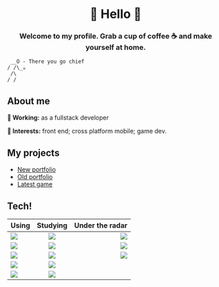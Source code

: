 <h1 align="center">👋 Hello 👋</h1>
<h3 align="center">Welcome to my profile. Grab a cup of coffee ☕ and make yourself at home.</h3>

```
 __O - There you go chief
/ /\_☕
 /\
/ /
```

<h2>About me</h2>

<b>👔 Working:</b> as a fullstack developer

<strong>🧐 Interests:</strong> front end; cross platform mobile; game dev.

<h2>My projects</h2>
<ul>
<li><a href="https://guis.me">New portfolio</a></li>
    <li><a href="https://guilhermehto.dev">Old portfolio</a></li>
    <li><a href="https://guilhermeoliveira.itch.io/cleiton-the-viking">Latest game</a></li>
</ul>

<h2>Tech!</h2>

| Using                                                                                                                        |                                                            Studying                                                            |                                                                                                      Under the radar |
| ---------------------------------------------------------------------------------------------------------------------------- | :----------------------------------------------------------------------------------------------------------------------------: | -------------------------------------------------------------------------------------------------------------------: |
| <img src="https://img.shields.io/badge/-react-08f7fe?style=flat-square&logo=react&logoColor=ffffff&color=f148fb"/>           |     <img src="https://img.shields.io/badge/-flutter-08f7fe?style=flat-square&logo=flutter&logoColor=ffffff&color=7122fa"/>     | <img src="https://img.shields.io/badge/-svelte-08f7fe?style=flat-square&logo=svelte&logoColor=ffffff&color=560a86"/> |
| <img src="https://img.shields.io/badge/-typescript-08f7fe?style=flat-square&logo=typescript&logoColor=ffffff&color=f148fb"/> |        <img src="https://img.shields.io/badge/-dart-08f7fe?style=flat-square&logo=dart&logoColor=ffffff&color=7122fa"/>        | <img src="https://img.shields.io/badge/-prisma-08f7fe?style=flat-square&logo=prisma&logoColor=ffffff&color=560a86"/> |
| <img src="https://img.shields.io/badge/-node.js-08f7fe?style=flat-square&logo=node.js&logoColor=ffffff&color=f148fb"/>       |      <img src="https://img.shields.io/badge/-design-08f7fe?style=flat-square&logo=figma&logoColor=ffffff&color=7122fa"/>       |     <img src="https://img.shields.io/badge/-deno-08f7fe?style=flat-square&logo=deno&logoColor=ffffff&color=560a86"/> |
| <img src="https://img.shields.io/badge/-dotnet-08f7fe?style=flat-square&logo=dotnet&logoColor=ffffff&color=f148fb"/>         | <img src="https://img.shields.io/badge/-tailwindcss-08f7fe?style=flat-square&logo=tailwindcss&logoColor=ffffff&color=7122fa"/> |                                                                                                                      |
| <img src="https://img.shields.io/badge/-graphql-08f7fe?style=flat-square&logo=graphql&logoColor=ffffff&color=f148fb"/>       |    <img src="https://img.shields.io/badge/-circleci-08f7fe?style=flat-square&logo=circleci&logoColor=ffffff&color=7122fa"/>    |                                                                                                                      |
